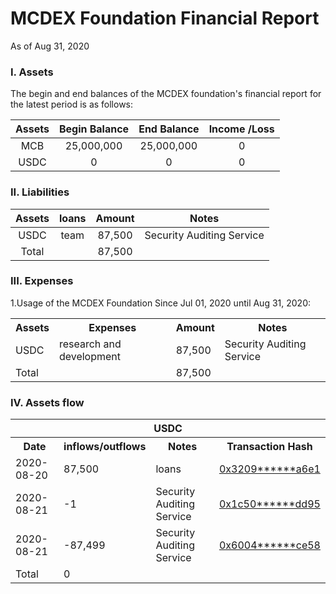 # MCDEX Foundation Financial Report
As of Aug 31, 2020
### I. Assets
The begin and end balances of the MCDEX foundation's financial report for the latest period is as follows:

| Assets | Begin Balance | End Balance | Income /Loss   |
| :----:         | :-----:         | :----:          | :----:  |
| MCB            |    25,000,000  | 25,000,000      |  0       |
| USDC            |    0            |   0              |   0      |

### II. Liabilities
| Assets | loans |  Amount | Notes   |
| :----: | :----:   |  :----: | :----:  |
|USDC|team|   87,500   | Security Auditing Service |
|Total| |   87,500   |   |

### III. Expenses 
1.Usage of the MCDEX Foundation  Since Jul 01, 2020 until Aug 31, 2020:
<table>
    <tr>
        <th rowspan="1">Assets</th>
        <th>Expenses </th>
        <th>Amount</th>
        <th>Notes</th>
    </tr>
    <tr>
        <td rowspan="1">USDC</td>
        <td>research and development</td>
        <td> 87,500	</td>
        <td>Security Auditing Service</td>
    </tr>
    <tr>
        <td rowspan="1">Total</td>
        <td>  </td>
        <td>87,500  </td>
        <td>  </td>
    </tr>
 </table>

### IV. Assets flow

<table>
    <tr>
        <th colspan="4" align="center">USDC</th>
    </tr> 
    <tr>
        <th rowspan="1">Date</th>
        <th>inflows/outflows </th>
        <th>Notes</th>
        <th>Transaction Hash</th>
    </tr>
    <tr>
        <td rowspan="1">2020-08-20</td>
        <td> 87,500</td>
        <td> loans</td>
        <td> <a href="https://etherscan.io/address/tx/0x3209863fa18e0e623401bfb79dc31618605b69c20f061b2cea93478f37eaa6e1">0x3209******a6e1</a></td>
    </tr>
    <tr>
        <td rowspan="1">2020-08-21</td>
        <td> -1</td>
        <td> Security Auditing Service</td>
        <td> <a href="https://etherscan.io/address/tx/0x1c5091fb724017a8e43e80ac61bde72536cec084fef330a6d3ea0ae4eafddd95">0x1c50******dd95</a></td>
    </tr>
    <tr>
        <td> 2020-08-21 </td>
        <td>  -87,499 </td>
        <td>  Security Auditing Service  </td>
        <td> <a href="https://etherscan.io/address/tx/0x60042c8325b68f82e22279fd0b1831814905b353eb48c9bc57b9cd6bfd6cce58">0x6004******ce58</a></td>
    </tr>
    <tr>
        <td rowspan="1">Total</td>
        <td> 0 </td>
        <td>  </td>
        <td>  </td>
    </tr>
    </table>
